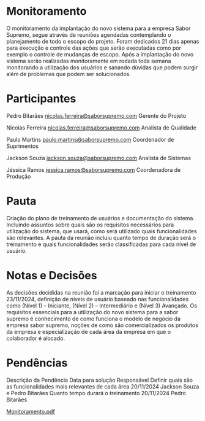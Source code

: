 # Monitoramento
O monitoramento da implantação do novo sistema para a empresa Sabor Supremo, segue através de reuniões agendadas contemplando o planejamento de todo o escopo do projeto. Foram dedicados 21 dias apenas para execução e controle das ações que serão executadas como por exemplo o controle de mudanças de escopo. Após a implantação do novo sistema serão realizadas monitoramente em rodada toda semana monitorando a utilização dos usuários e sanando dúvidas que podem surgir além de problemas que podem ser solucionados.

# Participantes
Pedro Bitarães 	nicolas.ferreira@saborsupremo.com	Gerente do Projeto

Nicolas Ferreira	nicolas.ferreira@saborsupremo.com	Analista de Qualidade

Paulo Martins	paulo.martins@saborsupremo.com	Coordenador de Suprimentos

Jackson Souza	jackson.souza@saborsupremo.com	Analista de Sistemas

Jéssica Ramos	jessica.ramos@saborsupremo.com	Coordenadora de Produção


# Pauta
Criação do plano de treinamento de usuários e documentação do sistema. Incluindo assuntos sobre quais são os requisitos necessários para utilização do sistema, que usará, como será utilizado quais funcionalidades são relevantes. A pauta da reunião incluiu quanto tempo de duração será o treinamento e quais funcionalidades serão classificadas para cada nível de usuário.

# Notas e Decisões
As decisões decididas na reunião foi a marcação para iniciar o treinamento 23/11/2024, definição de níveis de usuário baseado nas funcionalidades como (Nível 1) – Iniciante, (Nível 2) – Intermediário e (Nível 3) Avançado. Os requisitos essenciais para a utilização do novo sistema para a sabor supremo é conhecimento de como funciona o modelo de negócio da empresa sabor supremo, noções de como são comercializados os produtos da empresa e especialização de cada área da empresa em que o colaborador é alocado.

# Pendências
Descrição da Pendência	Data para solução	Responsável
Definir quais são as funcionalidades mais relevantes de cada área	20/11/2024	Jackson Souza e Pedro Bitarães
Quanto tempo durará o treinamento	20/11/2024	Pedro Bitarães


[Monitoramento.pdf](https://github.com/user-attachments/files/17970016/Monitoramento.pdf)
